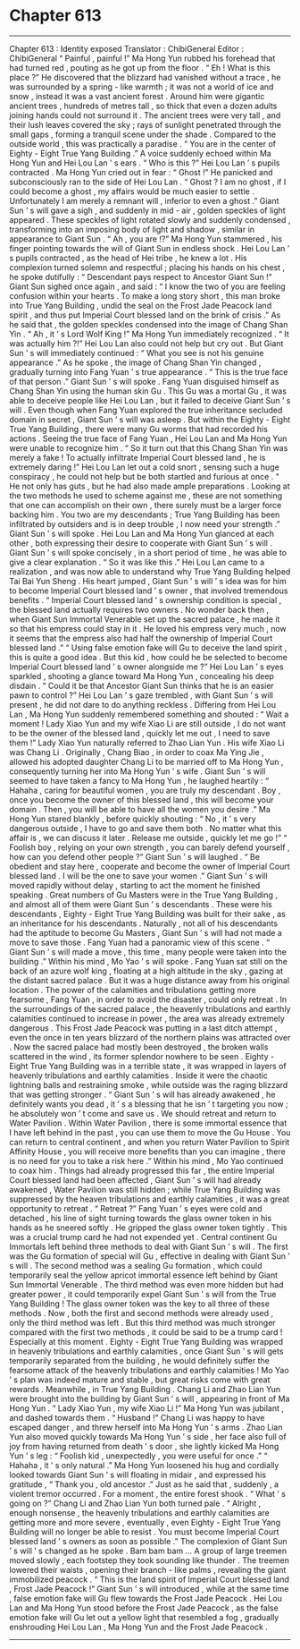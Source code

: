 
# Chapter 613


---

Chapter 613 : Identity exposed
Translator :
ChibiGeneral
Editor :
ChibiGeneral
“ Painful , painful !” Ma Hong Yun rubbed his forehead that had turned red , pouting as he got up from the floor .
“ Eh ! What is this place ?” He discovered that the blizzard had vanished without a trace , he was surrounded by a spring - like warmth ; it was not a world of ice and snow , instead it was a vast ancient forest .
Around him were gigantic ancient trees , hundreds of metres tall , so thick that even a dozen adults joining hands could not surround it .
The ancient trees were very tall , and their lush leaves covered the sky ; rays of sunlight penetrated through the small gaps , forming a tranquil scene under the shade .
Compared to the outside world , this was practically a paradise .
“ You are in the center of Eighty - Eight True Yang Building .” A voice suddenly echoed within Ma Hong Yun and Hei Lou Lan ’ s ears .
“ Who is this ?” Hei Lou Lan ’ s pupils contracted .
Ma Hong Yun cried out in fear : “ Ghost !”
He panicked and subconsciously ran to the side of Hei Lou Lan .
“ Ghost ? I am no ghost , if I could become a ghost , my affairs would be much easier to settle . Unfortunately I am merely a remnant will , inferior to even a ghost .”
Giant Sun ’ s will gave a sigh , and suddenly in mid - air , golden speckles of light appeared .
These speckles of light rotated slowly and suddenly condensed , transforming into an imposing body of light and shadow , similar in appearance to Giant Sun .
“ Ah , you are !?” Ma Hong Yun stammered , his finger pointing towards the will of Giant Sun in endless shock .
Hei Lou Lan ’ s pupils contracted , as the head of Hei tribe , he knew a lot . His complexion turned solemn and respectful ; placing his hands on his chest , he spoke dutifully : “ Descendant pays respect to Ancestor Giant Sun !”
Giant Sun sighed once again , and said : “ I know the two of you are feeling confusion within your hearts . To make a long story short , this man broke into True Yang Building , undid the seal on the Frost Jade Peacock land spirit , and thus put Imperial Court blessed land on the brink of crisis .”
As he said that , the golden speckles condensed into the image of Chang Shan Yin .
“ Ah , it ’ s Lord Wolf King !” Ma Hong Yun immediately recognized .
“ It was actually him ?!” Hei Lou Lan also could not help but cry out .
But Giant Sun ’ s will immediately continued : “ What you see is not his genuine appearance .”
As he spoke , the image of Chang Shan Yin changed , gradually turning into Fang Yuan ’ s true appearance .
“ This is the true face of that person .” Giant Sun ’ s will spoke .
Fang Yuan disguised himself as Chang Shan Yin using the human skin Gu . This Gu was a mortal Gu , it was able to deceive people like Hei Lou Lan , but it failed to deceive Giant Sun ’ s will .
Even though when Fang Yuan explored the true inheritance secluded domain in secret , Giant Sun ’ s will was asleep . But within the Eighty - Eight True Yang Building , there were many Gu worms that had recorded his actions .
Seeing the true face of Fang Yuan , Hei Lou Lan and Ma Hong Yun were unable to recognize him .
“ So it turn out that this Chang Shan Yin was merely a fake ! To actually infiltrate Imperial Court blessed land , he is extremely daring !” Hei Lou Lan let out a cold snort , sensing such a huge conspiracy , he could not help but be both startled and furious at once .
“ He not only has guts , but he had also made ample preparations . Looking at the two methods he used to scheme against me , these are not something that one can accomplish on their own , there surely must be a larger force backing him . You two are my descendants ; True Yang Building has been infiltrated by outsiders and is in deep trouble , I now need your strength .” Giant Sun ’ s will spoke .
Hei Lou Lan and Ma Hong Yun glanced at each other , both expressing their desire to cooperate with Giant Sun ’ s will .
Giant Sun ’ s will spoke concisely , in a short period of time , he was able to give a clear explanation .
“ So it was like this .” Hei Lou Lan came to a realization , and was now able to understand why True Yang Building helped Tai Bai Yun Sheng .
His heart jumped , Giant Sun ’ s will ’ s idea was for him to become Imperial Court blessed land ’ s owner , that involved tremendous benefits .
“ Imperial Court blessed land ’ s ownership condition is special , the blessed land actually requires two owners . No wonder back then , when Giant Sun Immortal Venerable set up the sacred palace , he made it so that his empress could stay in it . He loved his empress very much , now it seems that the empress also had half the ownership of Imperial Court blessed land .”
“ Using false emotion fake will Gu to deceive the land spirit , this is quite a good idea . But this kid , how could he be selected to become Imperial Court blessed land ’ s owner alongside me ?”
Hei Lou Lan ’ s eyes sparkled , shooting a glance toward Ma Hong Yun , concealing his deep disdain .
“ Could it be that Ancestor Giant Sun thinks that he is an easier pawn to control ?” Hei Lou Lan ’ s gaze trembled , with Giant Sun ’ s will present , he did not dare to do anything reckless .
Differing from Hei Lou Lan , Ma Hong Yun suddenly remembered something and shouted : “ Wait a moment ! Lady Xiao Yun and my wife Xiao Li are still outside , I do not want to be the owner of the blessed land , quickly let me out , I need to save them !”
Lady Xiao Yun naturally referred to Zhao Lian Yun .
His wife Xiao Li was Chang Li . Originally , Chang Biao , in order to coax Ma Ying Jie , allowed his adopted daughter Chang Li to be married off to Ma Hong Yun , consequently turning her into Ma Hong Yun ’ s wife .
Giant Sun ’ s will seemed to have taken a fancy to Ma Hong Yun , he laughed heartily : “ Hahaha , caring for beautiful women , you are truly my descendant . Boy , once you become the owner of this blessed land , this will become your domain . Then , you will be able to have all the women you desire .”
Ma Hong Yun stared blankly , before quickly shouting : “ No , it ’ s very dangerous outside , I have to go and save them both . No matter what this affair is , we can discuss it later . Release me outside , quickly let me go !”
“ Foolish boy , relying on your own strength , you can barely defend yourself , how can you defend other people ?” Giant Sun ’ s will laughed . “ Be obedient and stay here , cooperate and become the owner of Imperial Court blessed land . I will be the one to save your women .”
Giant Sun ’ s will moved rapidly without delay , starting to act the moment he finished speaking .
Great numbers of Gu Masters were in the True Yang Building , and almost all of them were Giant Sun ’ s descendants .
These were his descendants , Eighty - Eight True Yang Building was built for their sake , as an inheritance for his descendants .
Naturally , not all of his descendants had the aptitude to become Gu Masters , Giant Sun ’ s will had not made a move to save those .
Fang Yuan had a panoramic view of this scene .
“ Giant Sun ’ s will made a move , this time , many people were taken into the building .” Within his mind , Mo Yao ’ s will spoke .
Fang Yuan sat still on the back of an azure wolf king , floating at a high altitude in the sky , gazing at the distant sacred palace .
But it was a huge distance away from his original location .
The power of the calamities and tribulations getting more fearsome , Fang Yuan , in order to avoid the disaster , could only retreat .
In the surroundings of the sacred palace , the heavenly tribulations and earthly calamities continued to increase in power , the area was already extremely dangerous . This Frost Jade Peacock was putting in a last ditch attempt , even the once in ten years blizzard of the northern plains was attracted over .
Now the sacred palace had mostly been destroyed , the broken walls scattered in the wind , its former splendor nowhere to be seen .
Eighty - Eight True Yang Building was in a terrible state , it was wrapped in layers of heavenly tribulations and earthly calamities . Inside it were the chaotic lightning balls and restraining smoke , while outside was the raging blizzard that was getting stronger .
“ Giant Sun ’ s will has already awakened , he definitely wants you dead , it ’ s a blessing that he isn ’ t targeting you now ; he absolutely won ’ t come and save us . We should retreat and return to Water Pavilion . Within Water Pavilion , there is some immortal essence that I have left behind in the past , you can use them to move the Gu House . You can return to central continent , and when you return Water Pavilion to Spirit Affinity House , you will receive more benefits than you can imagine , there is no need for you to take a risk here .” Within his mind , Mo Yao continued to coax him .
Things had already progressed this far , the entire Imperial Court blessed land had been affected , Giant Sun ’ s will had already awakened , Water Pavilion was still hidden ; while True Yang Building was suppressed by the heaven tribulations and earthly calamities , it was a great opportunity to retreat .
“ Retreat ?” Fang Yuan ’ s eyes were cold and detached , his line of sight turning towards the glass owner token in his hands as he sneered softly .
He gripped the glass owner token tightly .
This was a crucial trump card he had not expended yet .
Central continent Gu Immortals left behind three methods to deal with Giant Sun ’ s will .
The first was the Gu formation of special will Gu , effective in dealing with Giant Sun ’ s will . The second method was a sealing Gu formation , which could temporarily seal the yellow apricot immortal essence left behind by Giant Sun Immortal Venerable .
The third method was even more hidden but had greater power , it could temporarily expel Giant Sun ’ s will from the True Yang Building !
The glass owner token was the key to all three of these methods .
Now , both the first and second methods were already used , only the third method was left .
But this third method was much stronger compared with the first two methods , it could be said to be a trump card !
Especially at this moment .
Eighty - Eight True Yang Building was wrapped in heavenly tribulations and earthly calamities , once Giant Sun ’ s will gets temporarily separated from the building , he would definitely suffer the fearsome attack of the heavenly tribulations and earthly calamities !
Mo Yao ’ s plan was indeed mature and stable , but great risks come with great rewards .
Meanwhile , in True Yang Building .
Chang Li and Zhao Lian Yun were brought into the building by Giant Sun ’ s will , appearing in front of Ma Hong Yun .
“ Lady Xiao Yun , my wife Xiao Li !” Ma Hong Yun was jubilant , and dashed towards them .
“ Husband !” Chang Li was happy to have escaped danger , and threw herself into Ma Hong Yun ’ s arms .
Zhao Lian Yun also moved quickly towards Ma Hong Yun ’ s side , her face also full of joy from having returned from death ’ s door , she lightly kicked Ma Hong Yun ’ s leg : “ Foolish kid , unexpectedly , you were useful for once .”
“ Hahaha , it ’ s only natural .” Ma Hong Yun loosened his hug and cordially looked towards Giant Sun ’ s will floating in midair , and expressed his gratitude , “ Thank you , old ancestor .”
Just as he said that , suddenly , a violent tremor occurred .
For a moment , the entire forest shook .
“ What ’ s going on ?” Chang Li and Zhao Lian Yun both turned pale .
“ Alright , enough nonsense , the heavenly tribulations and earthly calamities are getting more and more severe , eventually , even Eighty - Eight True Yang Building will no longer be able to resist . You must become Imperial Court blessed land ’ s owners as soon as possible .” The complexion of Giant Sun ’ s will ’ s changed as he spoke .
Bam bam bam …
A group of large treemen moved slowly , each footstep they took sounding like thunder .
The treemen lowered their waists , opening their branch - like palms , revealing the giant immobilized peacock .
“ This is the land spirit of Imperial Court blessed land , Frost Jade Peacock !” Giant Sun ’ s will introduced , while at the same time , false emotion fake will Gu flew towards the Frost Jade Peacock .
Hei Lou Lan and Ma Hong Yun stood before the Frost Jade Peacock , as the false emotion fake will Gu let out a yellow light that resembled a fog , gradually enshrouding Hei Lou Lan , Ma Hong Yun and the Frost Jade Peacock .

---

